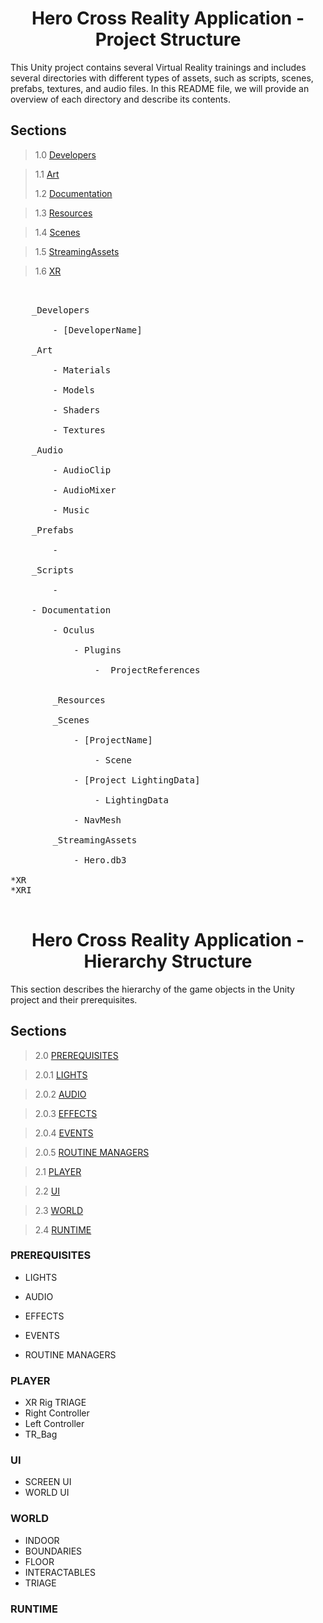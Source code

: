 <h1 align="center"> Hero Cross Reality Application - Project Structure </h1>

This Unity project contains several Virtual Reality trainings and includes several directories with different types of assets, such as scripts, scenes, prefabs, textures, and audio files. In this README file, we will provide an overview of each directory and describe its contents.

## Sections

> 1.0 [Developers](#structure-Developers)

> 1.1 [Art](#structure-Art)
>  
> 1.2 [Documentation](#structure-Documentation)

> 1.3 [Resources](#structure-Resources)

> 1.4 [Scenes](#structure-Scenes)

> 1.5 [StreamingAssets](#structure-StreamingAssets)

> 1.6 [XR](#structure-XR)

<pre>

<a name="structure-Developers">
	_Developers</a>

		- [DeveloperName]
<a name="structure-Developers">
	_Art</a>

		- Materials
		
		- Models
		
		- Shaders
		
		- Textures
		
	_Audio
	
		- AudioClip
		
		- AudioMixer
		
		- Music
		
	_Prefabs
		
		- 

	_Scripts
	
		-

	- <a name="structure-Documentation">Documentation</a>

		- <a name="structure-Oculus">Oculus</a>

			- <a name="structure-Plugins">Plugins</a>

				- <a name="structure-ProjectReferences"> ProjectReferences</a>

		
		_Resources
		
		_Scenes

			- [ProjectName]
				
				- Scene
				
			- [Project LightingData]
			
				- LightingData
			
			- NavMesh

		_StreamingAssets

			- Hero.db3

*XR
*XRI

</pre>

<a name="1.0"></a>
<a name="structure-Developers"></a>

<h1 align="center"> Hero Cross Reality Application - Hierarchy Structure </h1>

This section describes the hierarchy of the game objects in the Unity project and their prerequisites.

## Sections

> 2.0 [PREREQUISITES](#structure-PREREQUISITES)

> 2.0.1 [LIGHTS](#structure-LIGHTS)

> 2.0.2 [AUDIO](#structure-AUDIO)

> 2.0.3 [EFFECTS](#structure-EFFECTS)

> 2.0.4 [EVENTS](#structure-EVENTS)

> 2.0.5 [ROUTINE MANAGERS](#structure-ROUTINEMANAGERS)

> 2.1 [PLAYER](#structure-PLAYER)

> 2.2 [UI](#structure-UI)

> 2.3 [WORLD](#structure-WORLD)

> 2.4 [RUNTIME](#structure-RUNTIME)

<a name="2.0"></a>
<a name="structure-PREREQUISITES"></a>
### PREREQUISITES

<a name="2.0.1"></a>
<a name="structure-LIGHTS"></a>
- LIGHTS

<a name="2.0.2"></a>
<a name="structure-AUDIO"></a>
- AUDIO

<a name="2.0.3"></a>
<a name="structure-EFFECTS"></a>
- EFFECTS

<a name="2.0.4"></a>
<a name="structure-EVENTS"></a>
- EVENTS

<a name="2.0.5"></a>
<a name="structure-ROUTINEMANAGERS"></a>
- ROUTINE MANAGERS

<a name="2.1"></a>
<a name="structure-PLAYER"></a>
### PLAYER

- XR Rig TRIAGE
- Right Controller
- Left Controller
- TR_Bag

<a name="2.2"></a>
<a name="structure-UI"></a>
### UI

- SCREEN UI
- WORLD UI

<a name="2.3"></a>
<a name="structure-WORLD"></a>
### WORLD

- INDOOR
- BOUNDARIES
- FLOOR
- INTERACTABLES
- TRIAGE

<a name="2.4"></a>
<a name="structure-RUNTIME"></a>
### RUNTIME
